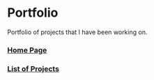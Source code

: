 # Portfolio
Portfolio of projects that I have been working on.

### [Home Page](https://bradham.github.io/Portfolio/#home)

### [List of Projects](https://bradham.github.io/Portfolio/#work)

